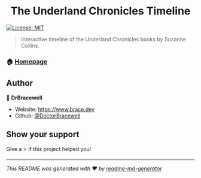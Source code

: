 <h1 align="center">The Underland Chronicles Timeline</h1>
<p>
  <a href="#" target="_blank">
    <img alt="License: MIT" src="https://img.shields.io/badge/License-MIT-yellow.svg" />
  </a>
</p>

> Interactive timeline of the Underland Chronicles books by Suzanne Collins.

### 🏠 [Homepage](https://brace.dev/tuc-timeline)

## Author

👤 **DrBracewell**

* Website: https://www.brace.dev
* Github: [@DoctorBracewell](https://github.com/DoctorBracewell)

## Show your support

Give a ⭐️ if this project helped you!

***
_This README was generated with ❤️ by [readme-md-generator](https://github.com/kefranabg/readme-md-generator)_
